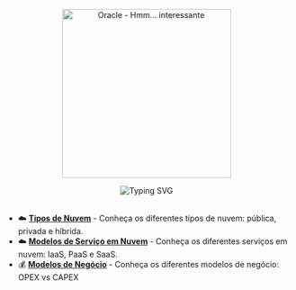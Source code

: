 
<p align="center">
  <img src="https://github.com/user-attachments/assets/4d6f56a9-a64a-4220-9d44-53064f68d373" width="300" alt="Oracle - Hmm... interessante" />
</p>

<div align="center">
  <img src="https://readme-typing-svg.herokuapp.com?color=FFB6C1&size=30&center=true&vCenter=true&width=600&lines=✨+Conteúdo+Completo+✨&repeat=true" alt="Typing SVG" />
</div>


<br>

- ☁️ [**Tipos de Nuvem**](../Modules/Inicio/Tipos-de-Nuvem.md) - Conheça os diferentes tipos de nuvem: pública, privada e híbrida.
- ☁️ [**Modelos de Serviço em Nuvem**](../Modules/Inicio/Modelos-de-Servico-em-Nuvem.md) - Conheça os diferentes serviços em nuvem: IaaS, PaaS e SaaS.
- 💰 [**Modelos de Negócio**](../Modules/Inicio/Modelos-de-Negocio.md) - Conheça os diferentes modelos de negócio: OPEX vs CAPEX
